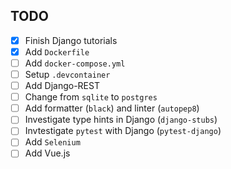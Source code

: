 ## TODO
- [x] Finish Django tutorials
- [x] Add `Dockerfile`
- [ ] Add `docker-compose.yml`
- [ ] Setup `.devcontainer`
- [ ] Add Django-REST
- [ ] Change from `sqlite` to `postgres`
- [ ] Add formatter (`black`) and linter (`autopep8`)
- [ ] Investigate type hints in Django (`django-stubs`)
- [ ] Invtestigate `pytest` with Django (`pytest-django`)
- [ ] Add `Selenium`
- [ ] Add Vue.js